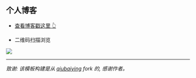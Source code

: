 ## 个人博客

- [查看博客戳这里 👆](http://blog.eseeto.com)


- 二维码扫描浏览

![](https://raw.githubusercontent.com/faymi/faymi.github.io/master/img/readme-qrcode.png)

---

*致谢: 该模板构建是从 [qiubaiying](https://github.com/qiubaiying/qiubaiying.github.io) fork 的, 感谢作者。*
